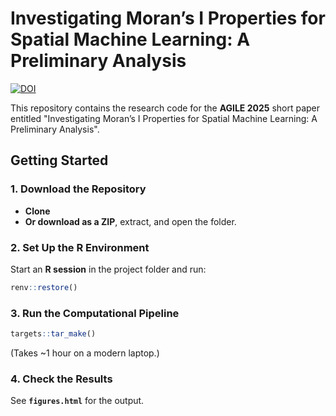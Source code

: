 # Investigating Moran’s I Properties for Spatial Machine Learning: A Preliminary Analysis  

[![DOI](https://zenodo.org/badge/DOI/10.5281/zenodo.15130499.svg)](https://doi.org/10.5281/zenodo.15130499)

This repository contains the research code for the **AGILE 2025** short paper entitled "Investigating Moran’s I Properties for Spatial Machine Learning: A Preliminary Analysis".

## Getting Started

### 1. Download the Repository

- **Clone**  
- **Or download as a ZIP**, extract, and open the folder.  

### 2. Set Up the R Environment  

Start an **R session** in the project folder and run:  

```r
renv::restore()
```  

### 3. Run the Computational Pipeline  

```r
targets::tar_make()
```  

(Takes ~1 hour on a modern laptop.)  

### 4. Check the Results  

See **`figures.html`** for the output.  
